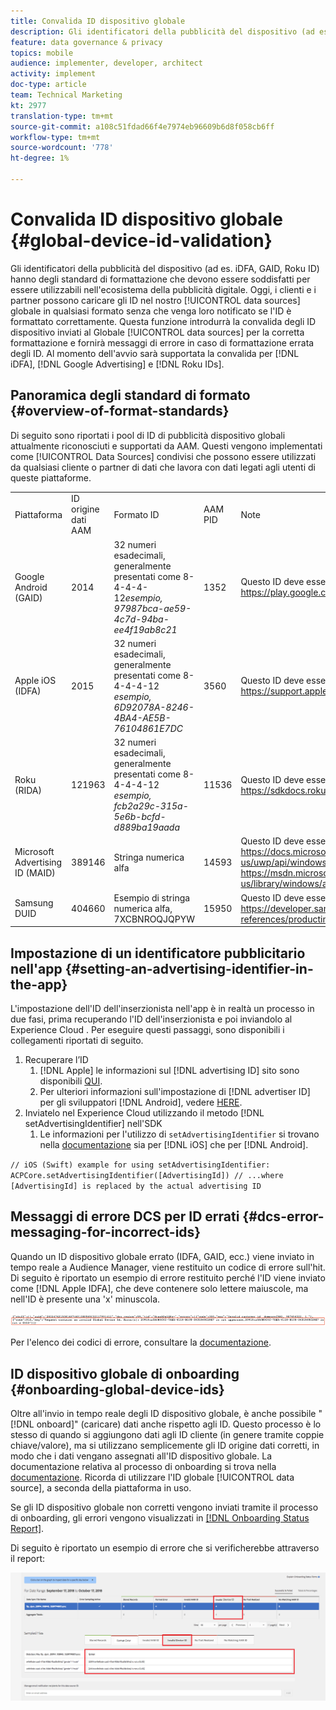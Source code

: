 ```yaml
---
title: Convalida ID dispositivo globale
description: Gli identificatori della pubblicità del dispositivo (ad es. iDFA, GAID, Roku ID) hanno degli standard di formattazione che devono essere soddisfatti per essere utilizzabili nell'ecosistema della pubblicità digitale. Oggi, clienti e partner possono caricare gli ID nelle nostre origini dati globali in qualsiasi formato senza che venga loro notificato se l’ID è formattato correttamente. Questa funzione introdurrà la convalida degli ID dispositivo inviati alle origini dati globali per la corretta formattazione e fornirà messaggi di errore in caso di formattazione errata degli ID. Al momento dell’avvio, supporteremo la convalida per iDFA, Google Advertising e Roku ID.
feature: data governance & privacy
topics: mobile
audience: implementer, developer, architect
activity: implement
doc-type: article
team: Technical Marketing
kt: 2977
translation-type: tm+mt
source-git-commit: a108c51fdad66f4e7974eb96609b6d8f058cb6ff
workflow-type: tm+mt
source-wordcount: '778'
ht-degree: 1%

---
```



# Convalida ID dispositivo globale {#global-device-id-validation}

Gli identificatori della pubblicità del dispositivo (ad es. iDFA, GAID, Roku ID) hanno degli standard di formattazione che devono essere soddisfatti per essere utilizzabili nell&#39;ecosistema della pubblicità digitale. Oggi, i clienti e i partner possono caricare gli ID nel nostro [!UICONTROL data sources] globale in qualsiasi formato senza che venga loro notificato se l&#39;ID è formattato correttamente. Questa funzione introdurrà la convalida degli ID dispositivo inviati al Globale [!UICONTROL data sources] per la corretta formattazione e fornirà messaggi di errore in caso di formattazione errata degli ID. Al momento dell&#39;avvio sarà supportata la convalida per [!DNL iDFA], [!DNL Google Advertising] e [!DNL Roku IDs].

## Panoramica degli standard di formato {#overview-of-format-standards}

Di seguito sono riportati i pool di ID di pubblicità dispositivo globali attualmente riconosciuti e supportati da AAM. Questi vengono implementati come [!UICONTROL Data Sources] condivisi che possono essere utilizzati da qualsiasi cliente o partner di dati che lavora con dati legati agli utenti di queste piattaforme.

<table>
  <tr>
   <td>Piattaforma </td>
   <td>ID origine dati AAM </td>
   <td>Formato ID </td>
   <td>AAM PID </td>
   <td>Note </td>
  </tr>
  <tr>
   <td>Google Android (GAID)</td>
   <td>2014</td>
   <td>32 numeri esadecimali, generalmente presentati come 8-4-4-4-12<em>esempio, 97987bca-ae59-4c7d-94ba-ee4f19ab8c21<br/> </em> </td>
   <td>1352</td>
   <td>Questo ID deve essere raccolto in un modulo non elaborato/non con hash di riferimento - <a href="https://play.google.com/about/monetization-ads/ads/ad-id/">https://play.google.com/about/monetization-ads/ads/ad-id/</a></td>
  </tr>
  <tr>
   <td>Apple iOS (IDFA)</td>
   <td>2015</td>
   <td>32 numeri esadecimali, generalmente presentati come 8-4-4-4-12 <em>esempio, 6D92078A-8246-4BA4-AE5B-76104861E7DC<br /> </em> </td>
   <td>3560</td>
   <td>Questo ID deve essere raccolto in un modulo non elaborato/non con hash di riferimento - <a href="https://support.apple.com/en-us/HT205223">https://support.apple.com/en-us/HT205223</a></td>
  </tr>
  <tr>
   <td>Roku (RIDA)</td>
   <td>121963</td>
   <td>32 numeri esadecimali, generalmente presentati come 8-4-4-4-12 <em>esempio,</em> <em>fcb2a29c-315a-5e6b-bcfd-d889ba19aada</em></td>
   <td>11536</td>
   <td>Questo ID deve essere raccolto in un modulo non elaborato/non con hash di riferimento - <a href="https://sdkdocs.roku.com/display/sdkdoc/Roku+Advertising+Framework">https://sdkdocs.roku.com/display/sdkdoc/Roku+Advertising+Framework</a> </td>
  </tr>
  <tr>
   <td>Microsoft Advertising ID (MAID)</td>
   <td>389146</td>
   <td>Stringa numerica alfa</td>
   <td>14593</td>
   <td>Questo ID deve essere raccolto in un modulo non crittografato/non alterato Riferimento - <a href="https://docs.microsoft.com/en-us/uwp/api/windows.system.userprofile.advertisingmanager.advertisingid">https://docs.microsoft.com/en-us/uwp/api/windows.system.userprofile.advertisingmanager.advertisingid</a><br/><a href="https://msdn.microsoft.com/en-us/library/windows/apps/windows.system.userprofile.advertisingmanager.advertisingid.aspx">https://msdn.microsoft.com/en-us/library/windows/apps/windows.system.userprofile.advertisingmanager.advertisingid.aspx</a></td>
  </tr>
  <tr>
   <td>Samsung DUID</td>
   <td>404660</td>
   <td>Esempio di stringa numerica alfa, 7XCBNROQJQPYW</td>
   <td>15950</td>
   <td>Questo ID deve essere raccolto in un modulo non elaborato/non con hash di riferimento - <a href="https://developer.samsung.com/tv/develop/api-references/samsung-product-api-references/productinfo-api">https://developer.samsung.com/tv/develop/api-references/samsung-product-api-references/productinfo-api</a> </td>
  </tr>
</table>

## Impostazione di un identificatore pubblicitario nell&#39;app {#setting-an-advertising-identifier-in-the-app}

L&#39;impostazione dell&#39;ID dell&#39;inserzionista nell&#39;app è in realtà un processo in due fasi, prima recuperando l&#39;ID dell&#39;inserzionista e poi inviandolo al Experience Cloud . Per eseguire questi passaggi, sono disponibili i collegamenti riportati di seguito.

1. Recuperare l’ID
   1. [!DNL Apple] le informazioni sul  [!DNL advertising ID] sito sono disponibili  [QUI](https://developer.apple.com/documentation/adsupport/asidentifiermanager).
   1. Per ulteriori informazioni sull&#39;impostazione di [!DNL advertiser ID] per gli sviluppatori [!DNL Android], vedere [HERE](http://www.androiddocs.com/google/play-services/id.html).
1. Inviatelo nel Experience Cloud  utilizzando il metodo [!DNL setAdvertisingIdentifier] nell&#39;SDK
   1. Le informazioni per l&#39;utilizzo di `setAdvertisingIdentifier` si trovano nella [documentazione](https://aep-sdks.gitbook.io/docs/using-mobile-extensions/mobile-core/identity/identity-api-reference#set-an-advertising-identifier) sia per [!DNL iOS] che per [!DNL Android].

`// iOS (Swift) example for using setAdvertisingIdentifier:`
`ACPCore.setAdvertisingIdentifier([AdvertisingId]) // ...where [AdvertisingId] is replaced by the actual advertising ID`

## Messaggi di errore DCS per ID errati {#dcs-error-messaging-for-incorrect-ids}

Quando un ID dispositivo globale errato (IDFA, GAID, ecc.) viene inviato in tempo reale a  Audience Manager, viene restituito un codice di errore sull&#39;hit. Di seguito è riportato un esempio di errore restituito perché l&#39;ID viene inviato come [!DNL Apple IDFA], che deve contenere solo lettere maiuscole, ma nell&#39;ID è presente una &#39;x&#39; minuscola.

![error image](assets/image_4_.png)

Per l&#39;elenco dei codici di errore, consultare la [documentazione](https://experienceleague.adobe.com/docs/audience-manager/user-guide/api-and-sdk-code/dcs/dcs-api-reference/dcs-error-codes.html?lang=en#api-and-sdk-code).

## ID dispositivo globale di onboarding {#onboarding-global-device-ids}

Oltre all&#39;invio in tempo reale degli ID dispositivo globale, è anche possibile &quot;[!DNL onboard]&quot; (caricare) dati anche rispetto agli ID. Questo processo è lo stesso di quando si aggiungono dati agli ID cliente (in genere tramite coppie chiave/valore), ma si utilizzano semplicemente gli ID origine dati corretti, in modo che i dati vengano assegnati all&#39;ID dispositivo globale. La documentazione relativa al processo di onboarding si trova nella [documentazione](https://experienceleague.adobe.com/docs/audience-manager/user-guide/implementation-integration-guides/sending-audience-data/batch-data-transfer-process/batch-data-transfer-overview.html?lang=en#implementation-integration-guides). Ricorda di utilizzare l&#39;ID globale [!UICONTROL data source], a seconda della piattaforma in uso.

Se gli ID dispositivo globale non corretti vengono inviati tramite il processo di onboarding, gli errori vengono visualizzati in [[!DNL Onboarding Status Report]](https://experienceleague.adobe.com/docs/audience-manager/user-guide/reporting/onboarding-status-report.html?lang=en#reporting).

Di seguito è riportato un esempio di errore che si verificherebbe attraverso il report:

![error image](assets/image_5_.png)